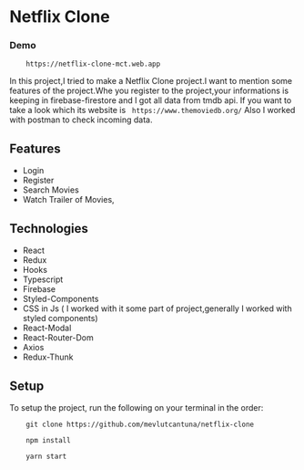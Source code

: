 # Netflix Clone

### Demo
```
    https://netflix-clone-mct.web.app
```

In this project,I tried to make a Netflix Clone project.I want to  mention some features of the project.Whe you register to the project,your informations is keeping in firebase-firestore and I got all data from tmdb api.
If you want to take a look which its website is ``` https://www.themoviedb.org/```
Also I worked with postman to check incoming data.

## Features
- Login
- Register
- Search Movies
- Watch Trailer of Movies,

## Technologies
- React
- Redux
- Hooks
- Typescript
- Firebase
- Styled-Components
- CSS in Js ( I worked with it some part of project,generally I worked with styled components)  
- React-Modal
- React-Router-Dom
- Axios
- Redux-Thunk

## Setup

To setup the project, run the following on your terminal in the order:

```
    git clone https://github.com/mevlutcantuna/netflix-clone
```
```
    npm install
```
```
    yarn start
```
